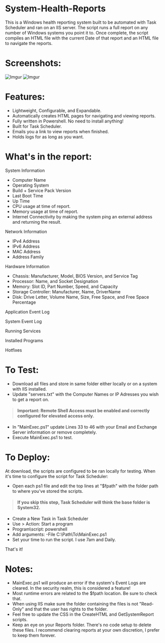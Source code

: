 # System-Health-Reports
This is a Windows health reporting system built to be automated with Task Scheduler and ran on an IIS server. The script runs a full report on any number of Windows systems you point it to. Once complete, the script compiles an HTML file with the current Date of that report and an HTML file to navigate the reports.

# Screenshots:
![Imgur](https://i.imgur.com/uzProRG.png)
![Imgur](https://i.imgur.com/mvlim5J.png)

# Features:
- Lightweight, Configurable, and Expandable.
- Automatically creates HTML pages for navigating and viewing reports.
- Fully written in Powershell. No need to install anything!
- Built for Task Scheduler.
- Emails you a link to view reports when finished.
- Holds logs for as long as you want.

# What's in the report:
System Information
- Computer Name
- Operating System
- Build + Service Pack Version
- Last Boot Time
- Up Time
- CPU usage at time of report.
- Memory usage at time of report.
- Internet Connectivity by making the system ping an external address and returning the result.

Network Information
- IPv4 Address
- IPv6 Address
- MAC Address
- Address Family

Hardware Information
- Chassis: Manufacturer, Model, BIOS Version, and Service Tag
- Processor: Name, and Socket Designation
- Memory: Slot ID, Part Number, Speed, and Capacity
- Storage Controller: Manufacturer, Name, DriverName
- Disk: Drive Letter, Volume Name, Size, Free Space, and Free Space Percentage

Application Event Log

System Event Log

Running Services

Installed Programs

Hotfixes

# To Test:
- Download all files and store in same folder either locally or on a system with IIS installed.
- Update "servers.txt" with the Computer Names or IP Adresses you wish to get a report on. 
> #### Important: Remote Shell Access must be enabled and correctly configured for elevated access only.
- In "MainExec.ps1" update Lines 33 to 46 with your Email and Exchange Server information or remove completely.
- Execute MainExec.ps1 to test.

# To Deploy:
At download, the scripts are configured to be ran locally for testing. When it's time to configure the script for Task Scheduler:
- Open each ps1 file and edit the top lines at "$fpath" with the folder path to where you've stored the scripts.
> #### If you skip this step, Task Scheduler will think the base folder is System32.
- Create a New Task in Task Scheduler
- Use > Action: Start a program
- Program\script: powershell
- Add arguments: -File C:\Path\To\MainExec.ps1
- Set your time to run the script. I use 7am and Daily.

 That's it!

# Notes:
- MainExec.ps1 will produce an error if the system's Event Logs are cleared. In the security realm, this is considered a feature!
- Most runtime errors are related to the $fpath location. Be sure to check that.
- When using IIS make sure the folder containing the files is not "Read-Only" and that the user has rights to the folder.
- Feel free to update the CSS in the CreateHTML and GetSystemReport scripts.
- Keep an eye on your Reports folder. There's no code setup to delete these files. I recommend clearing reports at your own discretion, I prefer to keep them forever.


